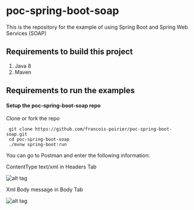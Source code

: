 # poc-spring-boot-soap
This is the repository for the example of using Spring Boot and Spring Web Services (SOAP)


## Requirements to build this project

1.    Java 8
2.    Maven

## Requirements to run the examples

#### Setup the poc-spring-boot-soap repo

Clone or fork the repo

     git clone https://github.com/francois-poirier/poc-spring-boot-soap.git
     cd poc-spring-boot-soap
     ./mvnw spring-boot:run

You can go to Postman and enter the following information:

ContentType text/xml in Headers Tab


![alt tag](https://user-images.githubusercontent.com/14827478/36944413-f7d6f28a-1f9b-11e8-9a1e-c9c0018e6a7b.png)


Xml Body message in Body Tab


![alt tag](https://user-images.githubusercontent.com/14827478/36965271-770c96a0-2059-11e8-944b-430841328e68.png)



